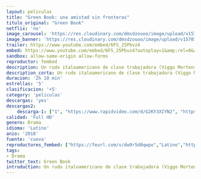 ```yaml
---
layout: peliculas
title: "Green Book: una amistad sin fronteras"
titulo_original: "Green Book"
netflix: 'no'
image_carousel: 'https://res.cloudinary.com/dmsdzouoo/image/upload/v1570158464/green-min_vi2efb.jpg'
image_banner: 'https://res.cloudinary.com/dmsdzouoo/image/upload/v1570158465/green-book-oscar-k5MC--1248x698_abc-min_ds98ej.jpg'
trailer: https://www.youtube.com/embed/6FS_25Pbvz4
embed: https://www.youtube.com/embed/6FS_25Pbvz4?autoplay=1&amp;rel=0&amp;hd=1&border=0&wmode=opaque&enablejsapi=1&modestbranding=1&controls=1&showinfo=0
sandbox: allow-same-origin allow-forms
reproductor: fembed
description: Un rudo italoamericano de clase trabajadora (Viggo Mortensen) se convierte en el chófer de un refinado pianista afroamericano (Mahershala Ali) en la década de 1960 en el sur de Estados Unidos.
description_corta: Un rudo italoamericano de clase trabajadora (Viggo Mortensen) se convierte en el chófer de un refinado pianista afroamericano (Mahershala Ali) en la década de 1960 en el sur de Estados Unidos.
duracion: '2h 10 min'
estrellas: '5'
clasificacion: '+5'
category: 'peliculas'
descargas: 'yes'
descargas2:
    descarga-1: ["1", "https://www.rapidvideo.com/d/G2KY3XIYN2", "https://www.google.com/s2/favicons?domain=openload.co","OpenLoad","https://res.cloudinary.com/imbriitneysam/image/upload/v1541473684/mexico.png", "Latino", "Full HD"]
calidad: 'Full HD'
genero: Drama
idioma: 'Latino'
anio: '2018'
fuente: 'cueva'
reproductores_fembed: ["https://feurl.com/v/dw9r5d0qwpo","Latino","https://feurl.com/v/059l38e0n96","Latino","https://feurl.com/v/7r8w3bg50m3jg54","Latino"]
tags:
- Drama
twitter_text: Green Book
introduction: Un rudo italoamericano de clase trabajadora (Viggo Mortensen) se convierte en el chófer de un refinado pianista afroamericano (Mahershala Ali) en la década de 1960 en el sur de Estados Unidos.
---
```



 







